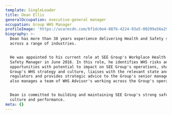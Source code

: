 ```yaml
---
template: SingleLeader
title: Dean Ellis
generalOccupation: executive-general manager
occupation: Group WHS Manager
profileImage: 'https://ucarecdn.com/6f1dc0e4-087b-4224-93a5-00299a56a29c/'
biography: >-
  Dean has more than 38 years experience delivering Health and Safety solutions
  across a range of industries. 


  He was appointed to his current role at SEE Group's Workplace Health and
  Safety Manager in June 2016. In this role, he identifies WHS risks and
  opportunities with potential to impact on SEE Group's operations, shape's the
  Group's WHS strategy and culture, liaises with the relevant state and industry
  regulators and provides strategic advice to the Group's senior managers. Dean
  also manages a team of WHS Advisor's working across the Group's operations.


  Dean is committed to building and maintaining SEE Group's strong safety
  culture and performance.
meta: {}
---
```


